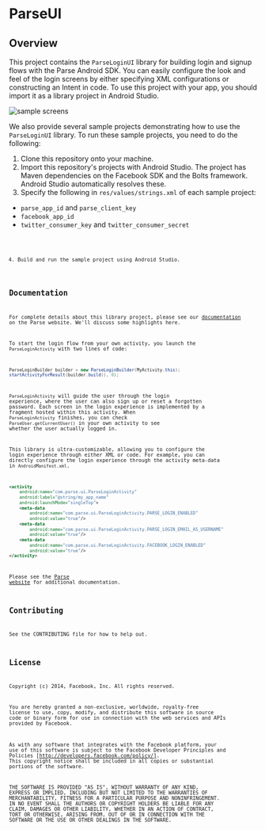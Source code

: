 # ParseUI
## Overview
This project contains the `ParseLoginUI` library for building login and signup flows with the Parse Android SDK.
You can easily configure the look and feel of the login screens by either specifying XML configurations or constructing an Intent in code.
To use this project with your app, you should import it as a library project in Android Studio.

![sample screens](http://parseui-android.parseapp.com/images/parse_login_sample_screens.png)

We also provide several sample projects demonstrating how to use the `ParseLoginUI` library.  To run these
sample projects, you need to do the following:

1. Clone this repository onto your machine.
2. Import this repository's projects with Android Studio. The project has Maven dependencies on the Facebook SDK and the Bolts framework.  Android Studio automatically resolves these.
3. Specify the following in `res/values/strings.xml` of each sample project:
  * <code>parse_app_id</code> and <code>parse_client_key</code>
  * <code>facebook_app_id</code>
  * <code>twitter_consumer_key</code> and <code>twitter_consumer_secret<code>
4. Build and run the sample project using Android Studio.

## Documentation
For complete details about this library project, please see our [documentation](http://www.parse.com/docs/android_guide#ui-login) on the Parse website.
We'll discuss some highlights here.

To start the login flow from your own activity, you launch the `ParseLoginActivity` with two lines of code:

```java
ParseLoginBuilder builder = new ParseLoginBuilder(MyActivity.this);
startActivityForResult(builder.build(), 0);
```

`ParseLoginActivity` will guide the user through the login experience, where the user can also sign up or reset a forgotten password.
Each screen in the login experience is implemented by a fragment hosted within this activity.
When `ParseLoginActivity` finishes, you can check `ParseUser.getCurrentUser()` in your own activity to see whether the user actually logged in.

This library is ultra-customizable, allowing you to configure the login experience through either XML or code.
For example, you can directly configure the login experience through the activity meta-data in `AndroidManifest.xml`.

```xml
<activity
    android:name="com.parse.ui.ParseLoginActivity"
    android:label="@string/my_app_name"
    android:launchMode="singleTop">
    <meta-data
        android:name="com.parse.ui.ParseLoginActivity.PARSE_LOGIN_ENABLED"
        android:value="true"/>
    <meta-data
        android:name="com.parse.ui.ParseLoginActivity.PARSE_LOGIN_EMAIL_AS_USERNAME"
        android:value="true"/>
    <meta-data
        android:name="com.parse.ui.ParseLoginActivity.FACEBOOK_LOGIN_ENABLED"
        android:value="true"/>
</activity>
```

Please see the [Parse website](http://www.parse.com/docs/android_guide#ui-login) for additional documentation.

## Contributing
See the CONTRIBUTING file for how to help out.

## License
Copyright (c) 2014, Facebook, Inc. All rights reserved.

You are hereby granted a non-exclusive, worldwide, royalty-free license to use,
copy, modify, and distribute this software in source code or binary form for use
in connection with the web services and APIs provided by Facebook.

As with any software that integrates with the Facebook platform, your use of
this software is subject to the Facebook Developer Principles and Policies
[http://developers.facebook.com/policy/]. This copyright notice shall be
included in all copies or substantial portions of the software.

THE SOFTWARE IS PROVIDED "AS IS", WITHOUT WARRANTY OF ANY KIND, EXPRESS OR
IMPLIED, INCLUDING BUT NOT LIMITED TO THE WARRANTIES OF MERCHANTABILITY, FITNESS
FOR A PARTICULAR PURPOSE AND NONINFRINGEMENT. IN NO EVENT SHALL THE AUTHORS OR
COPYRIGHT HOLDERS BE LIABLE FOR ANY CLAIM, DAMAGES OR OTHER LIABILITY, WHETHER
IN AN ACTION OF CONTRACT, TORT OR OTHERWISE, ARISING FROM, OUT OF OR IN
CONNECTION WITH THE SOFTWARE OR THE USE OR OTHER DEALINGS IN THE SOFTWARE.